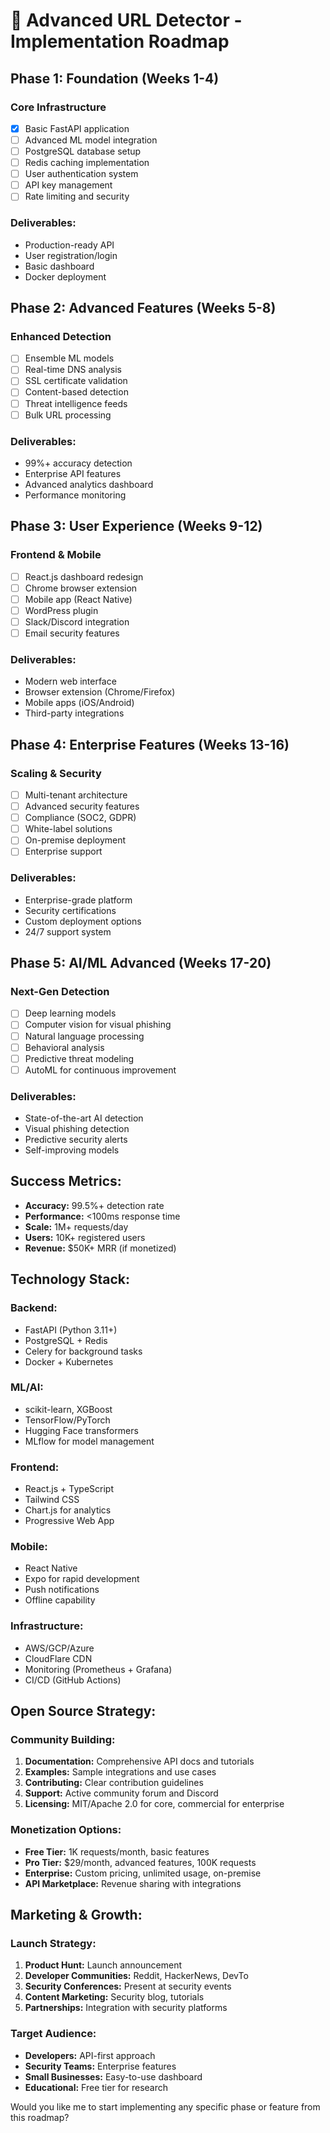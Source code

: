 # 🚀 Advanced URL Detector - Implementation Roadmap

## Phase 1: Foundation (Weeks 1-4)
### Core Infrastructure
- [x] Basic FastAPI application  
- [ ] Advanced ML model integration
- [ ] PostgreSQL database setup
- [ ] Redis caching implementation
- [ ] User authentication system
- [ ] API key management
- [ ] Rate limiting and security

### Deliverables:
- Production-ready API
- User registration/login
- Basic dashboard
- Docker deployment

## Phase 2: Advanced Features (Weeks 5-8)  
### Enhanced Detection
- [ ] Ensemble ML models
- [ ] Real-time DNS analysis
- [ ] SSL certificate validation
- [ ] Content-based detection
- [ ] Threat intelligence feeds
- [ ] Bulk URL processing

### Deliverables:
- 99%+ accuracy detection
- Enterprise API features
- Advanced analytics dashboard
- Performance monitoring

## Phase 3: User Experience (Weeks 9-12)
### Frontend & Mobile
- [ ] React.js dashboard redesign
- [ ] Chrome browser extension
- [ ] Mobile app (React Native)
- [ ] WordPress plugin
- [ ] Slack/Discord integration
- [ ] Email security features

### Deliverables:
- Modern web interface
- Browser extension (Chrome/Firefox)
- Mobile apps (iOS/Android)
- Third-party integrations

## Phase 4: Enterprise Features (Weeks 13-16)
### Scaling & Security
- [ ] Multi-tenant architecture
- [ ] Advanced security features
- [ ] Compliance (SOC2, GDPR)
- [ ] White-label solutions
- [ ] On-premise deployment
- [ ] Enterprise support

### Deliverables:
- Enterprise-grade platform
- Security certifications
- Custom deployment options
- 24/7 support system

## Phase 5: AI/ML Advanced (Weeks 17-20)
### Next-Gen Detection
- [ ] Deep learning models
- [ ] Computer vision for visual phishing
- [ ] Natural language processing
- [ ] Behavioral analysis
- [ ] Predictive threat modeling
- [ ] AutoML for continuous improvement

### Deliverables:
- State-of-the-art AI detection
- Visual phishing detection
- Predictive security alerts
- Self-improving models

## Success Metrics:
- **Accuracy:** 99.5%+ detection rate
- **Performance:** <100ms response time
- **Scale:** 1M+ requests/day
- **Users:** 10K+ registered users
- **Revenue:** $50K+ MRR (if monetized)

## Technology Stack:

### Backend:
- FastAPI (Python 3.11+)
- PostgreSQL + Redis
- Celery for background tasks
- Docker + Kubernetes

### ML/AI:
- scikit-learn, XGBoost
- TensorFlow/PyTorch
- Hugging Face transformers
- MLflow for model management

### Frontend:
- React.js + TypeScript
- Tailwind CSS
- Chart.js for analytics
- Progressive Web App

### Mobile:
- React Native
- Expo for rapid development
- Push notifications
- Offline capability

### Infrastructure:
- AWS/GCP/Azure
- CloudFlare CDN
- Monitoring (Prometheus + Grafana)
- CI/CD (GitHub Actions)

## Open Source Strategy:

### Community Building:
1. **Documentation:** Comprehensive API docs and tutorials
2. **Examples:** Sample integrations and use cases
3. **Contributing:** Clear contribution guidelines
4. **Support:** Active community forum and Discord
5. **Licensing:** MIT/Apache 2.0 for core, commercial for enterprise

### Monetization Options:
- **Free Tier:** 1K requests/month, basic features
- **Pro Tier:** $29/month, advanced features, 100K requests
- **Enterprise:** Custom pricing, unlimited usage, on-premise
- **API Marketplace:** Revenue sharing with integrations

## Marketing & Growth:

### Launch Strategy:
1. **Product Hunt:** Launch announcement
2. **Developer Communities:** Reddit, HackerNews, DevTo
3. **Security Conferences:** Present at security events
4. **Content Marketing:** Security blog, tutorials
5. **Partnerships:** Integration with security platforms

### Target Audience:
- **Developers:** API-first approach
- **Security Teams:** Enterprise features
- **Small Businesses:** Easy-to-use dashboard
- **Educational:** Free tier for research

Would you like me to start implementing any specific phase or feature from this roadmap?